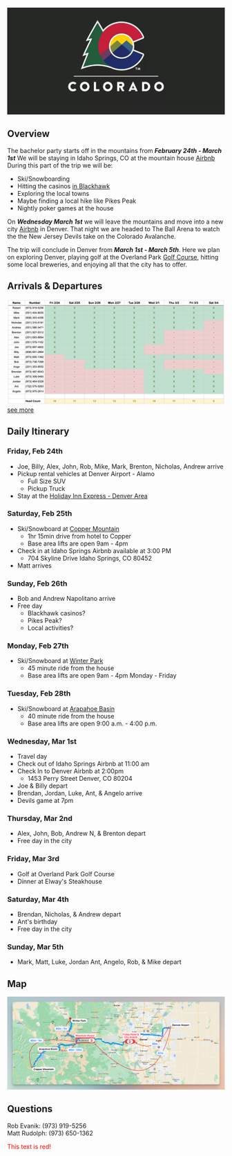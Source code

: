 ![header image](assets/CO_hero.png)

## Overview

The bachelor party starts off in the mountains from ***February 24th - March 1st***
We will be staying in Idaho Springs, CO at the mountain house <a href="https://abnb.me/MNlRSeE16ub" target="_blank">Airbnb</a>
During this part of the trip we will be:
- Ski/Snowboarding
- Hitting the casinos <a href="https://www.google.com/maps/dir/Idaho+Springs,+Colorado/Black+Hawk,+Colorado/@39.7796953,-105.4908333,13.28z/data=!4m14!4m13!1m5!1m1!1s0x876ba525c91b6e55:0xfb9e9ae2915f3f68!2m2!1d-105.5136081!2d39.7424881!1m5!1m1!1s0x876bbc7a8ccbb8fb:0x4935b9a9c9693666!2m2!1d-105.4938853!2d39.7969322!3e0" target="_blank">in Blackhawk</a>
- Exploring the local towns 
- Maybe finding a local hike like Pikes Peak
- Nightly poker games at the house

On ***Wednesday March 1st*** we will leave the mountains and move into a new city <a href="http://www.airbnb.com/rooms/1402409" target="_blank">Airbnb</a>  in Denver. That night we are headed to The Ball Arena to watch the the New Jersey Devils take on the Colorado Avalanche.

The trip will conclude in Denver from ***March 1st - March 5th***. Here we plan on exploring Denver, playing golf at the Overland Park <a href="https://denver.ezlinksgolf.com/index.html#/search" target="_blank">Golf Course</a>, hitting some local breweries, and enjoying all that the city has to offer. 

## Arrivals & Departures 

![arrivals](assets/arrivals_v2.png)
[see more](Arrivals-Departures)

## Daily Itinerary 

### Friday, Feb 24th
- Joe, Billy, Alex, John, Rob, Mike, Mark, Brenton, Nicholas, Andrew arrive
- Pickup rental vehicles at Denver Airport - Alamo
	- Full Size SUV
	- Pickup Truck
- Stay at the <a href="https://www.ihg.com/holidayinnexpress/hotels/us/en/golden/dengo/hoteldetail" target="_blank">Holiday Inn Express - Denver Area</a>

### Saturday, Feb 25th
- Ski/Snowboard at <a href="http://coppercolorado.com" target="_blank">Copper Mountain</a>
	- 1hr 15min drive from hotel to Copper
	- Base area lifts are open 9am - 4pm
- Check in at Idaho Springs Airbnb available at 3:00 PM
	- 704 Skyline Drive Idaho Springs, CO 80452
- Matt arrives

### Sunday, Feb 26th
- Bob and Andrew Napolitano arrive 
- Free day
	- Blackhawk casinos?
	- Pikes Peak?
	- Local activities?

### Monday, Feb 27th
- Ski/Snowboard at <a href="https://www.winterparkresort.com/" target="_blank">Winter Park</a>
	- 45 minute ride from the house
	- Base area lifts are open 9am - 4pm Monday - Friday

### Tuesday, Feb 28th
- Ski/Snowboard at <a href="https://www.arapahoebasin.com/" target="_blank">Arapahoe Basin</a>
	- 40 minute ride from the house
	- Base area lifts are open 9:00 a.m. - 4:00 p.m.

### Wednesday, Mar 1st
- Travel day
- Check out of Idaho Springs Airbnb at 11:00 am
- Check In to Denver Airbnb at 2:00pm
	- 1453 Perry Street Denver, CO 80204
- Joe & Billy depart
- Brendan, Jordan, Luke, Ant, & Angelo arrive
- Devils game at 7pm

### Thursday, Mar 2nd
- Alex, John, Bob, Andrew N, & Brenton depart
- Free day in the city

### Friday, Mar 3rd
- Golf at Overland Park Golf Course
- Dinner at Elway's Steakhouse

### Saturday, Mar 4th
- Brendan, Nicholas, & Andrew depart
- Ant's birthday
- Free day in the city

### Sunday, Mar 5th
- Mark, Matt, Luke, Jordan Ant, Angelo, Rob, & Mike depart

## Map
![map](assets/map.png)

## Questions
Rob Evanik: (973) 919-5256 <br>
Matt Rudolph: (973) 650-1362‬ 


<font color="red">This text is red!</font>




